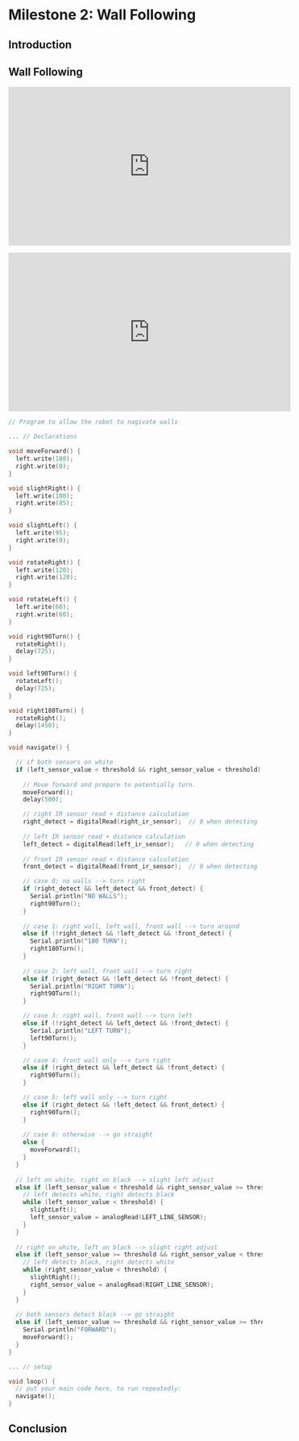 # Milestone 2: Wall Following

## Introduction

## Wall Following

<p align="center">
  <iframe width="560" height="315" src="https://www.youtube.com/embed/r7wxAMWEsIM" frameborder="0" allow="accelerometer; autoplay; encrypted-media; gyroscope; picture-in-picture" allowfullscreen></iframe>
</p>

<p align="center">
  <iframe width="560" height="315" src="https://www.youtube.com/embed/ZjsPwd34qOY" frameborder="0" allow="accelerometer; autoplay; encrypted-media; gyroscope; picture-in-picture" allowfullscreen></iframe>
</p>

```c
// Program to allow the robot to nagivate walls

... // Declarations

void moveForward() {
  left.write(180);
  right.write(0);
}

void slightRight() {
  left.write(180);
  right.write(85);
}

void slightLeft() {
  left.write(95);
  right.write(0);
}

void rotateRight() {
  left.write(120);
  right.write(120);
}

void rotateLeft() {
  left.write(60);
  right.write(60);
}

void right90Turn() {
  rotateRight();
  delay(725);
}

void left90Turn() {
  rotateLeft();
  delay(725);
}

void right180Turn() {
  rotateRight();
  delay(1450);
}

void navigate() {

  // if both sensors on white
  if (left_sensor_value < threshold && right_sensor_value < threshold) {
    
    // Move forward and prepare to potentially turn.
    moveForward();
    delay(500);

    // right IR sensor read + distance calculation
    right_detect = digitalRead(right_ir_sensor);  // 0 when detecting
  
    // left IR sensor read + distance calculation
    left_detect = digitalRead(left_ir_sensor);   // 0 when detecting
  
    // front IR sensor read + distance calculation
    front_detect = digitalRead(front_ir_sensor);  // 0 when detecting

    // case 0: no walls --> turn right
    if (right_detect && left_detect && front_detect) {
      Serial.println("NO WALLS");
      right90Turn();
    }
    
    // case 1: right wall, left wall, front wall --> turn around
    else if (!right_detect && !left_detect && !front_detect) {
      Serial.println("180 TURN");
      right180Turn();
    }
    
    // case 2: left wall, front wall --> turn right
    else if (right_detect && !left_detect && !front_detect) {
      Serial.println("RIGHT TURN");
      right90Turn();
    }

    // case 3: right wall, front wall --> turn left
    else if (!right_detect && left_detect && !front_detect) {
      Serial.println("LEFT TURN");
      left90Turn();
    }

    // case 4: front wall only --> turn right
    else if (right_detect && left_detect && !front_detect) {
      right90Turn();
    }

    // case 5: left wall only --> turn right
    else if (right_detect && !left_detect && front_detect) {
      right90Turn();
    }
    
    // case 6: otherwise --> go straight
    else {
      moveForward();
    }
  }
  
  // left on white, right on black --> slight left adjust
  else if (left_sensor_value < threshold && right_sensor_value >= threshold) {
    // left detects white, right detects black
    while (left_sensor_value < threshold) {
      slightLeft();
      left_sensor_value = analogRead(LEFT_LINE_SENSOR);
    }    
  }
  
  // right on white, left on black --> slight right adjust
  else if (left_sensor_value >= threshold && right_sensor_value < threshold) {
    // left detects black, right detects white
    while (right_sensor_value < threshold) {
      slightRight();
      right_sensor_value = analogRead(RIGHT_LINE_SENSOR);
    }
  }
  
  // both sensors detect black --> go straight
  else if (left_sensor_value >= threshold && right_sensor_value >= threshold) {
    Serial.println("FORWARD");
    moveForward();
  }
}

... // setup

void loop() {
  // put your main code here, to run repeatedly:  
  navigate();
}
```

## Conclusion
